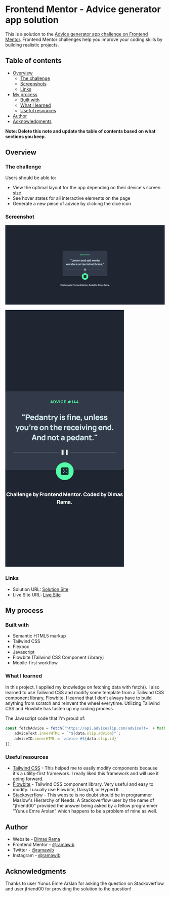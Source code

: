 # Frontend Mentor - Advice generator app solution

This is a solution to the [Advice generator app challenge on Frontend Mentor](https://www.frontendmentor.io/challenges/advice-generator-app-QdUG-13db). Frontend Mentor challenges help you improve your coding skills by building realistic projects.

## Table of contents

- [Overview](#overview)
  - [The challenge](#the-challenge)
  - [Screenshots](#screenshot)
  - [Links](#links)
- [My process](#my-process)
  - [Built with](#built-with)
  - [What I learned](#what-i-learned)
  - [Useful resources](#useful-resources)
- [Author](#author)
- [Acknowledgments](#acknowledgments)

**Note: Delete this note and update the table of contents based on what sections you keep.**

## Overview

### The challenge

Users should be able to:

- View the optimal layout for the app depending on their device's screen size
- See hover states for all interactive elements on the page
- Generate a new piece of advice by clicking the dice icon

### Screenshot

![Desktop View](./images/desktop-app-result.png)

![Mobile View](./images/mobile-app-result.png)

### Links

- Solution URL: [Solution Site](https://www.frontendmentor.io/solutions/advice-generator-using-tailwind-css-ilN5HX3V6h)
- Live Site URL: [Live Site](https://ramawib.github.io/advice-generator-app-main/)

## My process

### Built with

- Semantic HTML5 markup
- Tailwind CSS
- Flexbox
- Javascript
- Flowbite (Tailwind CSS Component Library)
- Mobile-first workflow

### What I learned

In this project, I applied my knowledge on fetching data with fetch(). I also learned to use Tailwind CSS and modify some template from a Tailwind CSS component library, Flowbite. I learned that I don't always have to build anything from scratch and reinvent the wheel everytime. Utilizing Tailwind CSS and Flowbite has fasten up my coding process.

The Javascript code that I'm proud of:

```js
const fetchAdvice = fetch('https://api.adviceslip.com/advice?t=' + Math.random()).then(response => response.json()).then(data => {
    adviceText.innerHTML = `"${data.slip.advice}"`;
    adviceID.innerHTML = `advice #${data.slip.id}`
});
```

### Useful resources

- [Tailwind CSS](https://tailwindcss.com) - This helped me to easily modify components because it's a utility-first framework. I really liked this framework and will use it going forward.
- [Flowbite](https://flowbite.com) - Tailwind CSS component library. Very useful and easy to modify. I usually use Flowbite, DaisyUI, or HyperUI
- [Stackoverflow](https://stackoverflow.com/questions/71255840/fetch-api-return-same-data-always) - This website is no doubt should be in programmer Maslow's Hierarchy of Needs. A Stackoverflow user by the name of "jfriend00" provided the answer being asked by a fellow programmer "Yunus Emre Arslan" which happens to be a problem of mine as well.

## Author

- Website - [Dimas Rama](https://ramawib.github.io)
- Frontend Mentor - [@ramawib](https://www.frontendmentor.io/profile/ramawib)
- Twitter - [@ramawib](https://www.twitter.com/ramawib)
- Instagram - [@ramawib](https://www.instagram.com/ramawib)

## Acknowledgments

Thanks to user Yunus Emre Arslan for asking the question on Stackoverflow and user jfriend00 for providing the solution to the question!
